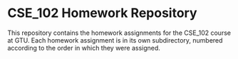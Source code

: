 # CSE_102 Homework Repository
This repository contains the homework assignments for the CSE_102 course at GTU. Each homework assignment is in its own subdirectory, numbered according to the order in which they were assigned.
